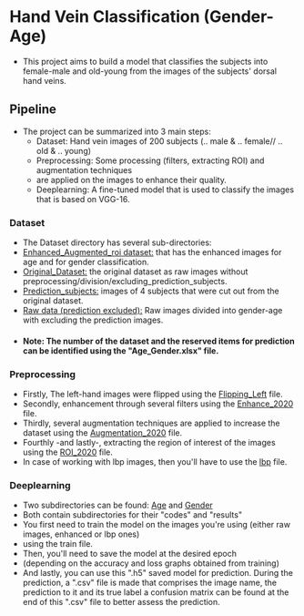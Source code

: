 # Hand Vein Classification (Gender-Age)
* This project aims to build a model that classifies the subjects into female-male and old-young 
 from the images of the subjects' dorsal hand veins.
## Pipeline
* The project can be summarized into 3 main steps:
    * Dataset: Hand vein images of 200 subjects (.. male & .. female// .. old & .. young)
    * Preprocessing: Some processing (filters, extracting ROI) and augmentation techniques
    *  are applied on the images to enhance their quality.
    * Deeplearning: A fine-tuned model that is used to classify the images that is based on VGG-16.

### Dataset
* The Dataset directory has several sub-directories:
* [Enhanced_Augmented_roi dataset:](https://github.com/AmrMahmoud2/HandVeinClassification/tree/master/Dataset/Enhanced_Augmented_roi%20dataset) that has the enhanced images for age and for gender classification.
* [Original_Dataset:](https://github.com/AmrMahmoud2/HandVeinClassification/tree/master/Dataset/Original_Dataset) the original dataset as raw images without preprocessing/division/excluding_prediction_subjects.
* [Prediction_subjects:](https://github.com/AmrMahmoud2/HandVeinClassification/tree/master/Dataset/Prediction%20subjects) images of 4 subjects that were cut out from the original dataset.
* [Raw data (prediction excluded):](https://github.com/AmrMahmoud2/HandVeinClassification/tree/master/Dataset/Raw%20data%20(prediction%20excluded)) Raw images divided into gender-age with excluding the prediction images.
* #### Note: The number of the dataset and the reserved items for prediction can be identified using the "Age_Gender.xlsx" file.

### Preprocessing
* Firstly, The left-hand images were flipped using the [Flipping_Left](https://github.com/AmrMahmoud2/HandVeinClassification/blob/master/Preprocessing/flipping_left.py) file.
* Secondly, enhancement through several filters using the [Enhance_2020](https://github.com/AmrMahmoud2/HandVeinClassification/blob/master/Preprocessing/Enhance_2020.py) file.
* Thirdly, several augmentation techniques are applied to increase the dataset using the [Augmentation_2020](https://github.com/AmrMahmoud2/HandVeinClassification/blob/master/Preprocessing/Augmentation_2020.py) file.
* Fourthly -and lastly-, extracting the region of interest of the images using the [ROI_2020](https://github.com/AmrMahmoud2/HandVeinClassification/blob/master/Preprocessing/ROI_2020.py
) file.
* In case of working with lbp images, then you'll have to use the [lbp](https://github.com/AmrMahmoud2/HandVeinClassification/blob/master/Preprocessing/lbp.py) file.

### Deeplearning
* Two subdirectories can be found: [Age](https://github.com/AmrMahmoud2/HandVeinClassification/tree/master/Neural_Network_Code/Age) and [Gender](https://github.com/AmrMahmoud2/HandVeinClassification/tree/master/Neural_Network_Code/Gender)
* Both contain subdirectories for their "codes" and "results"
* You first need to train the model on the images you're using (either raw images, enhanced or lbp ones) 
* using the train file.
* Then, you'll need to save the model at the desired epoch 
* (depending on the accuracy and loss graphs obtained from training)
* And lastly, you can use this ".h5" saved model for prediction. 
   During the prediction, a    ".csv"   file is made that comprises the image name, the prediction to it and its true label
   a confusion matrix can be found at the end of this    ".csv"   file to better assess the prediction.
